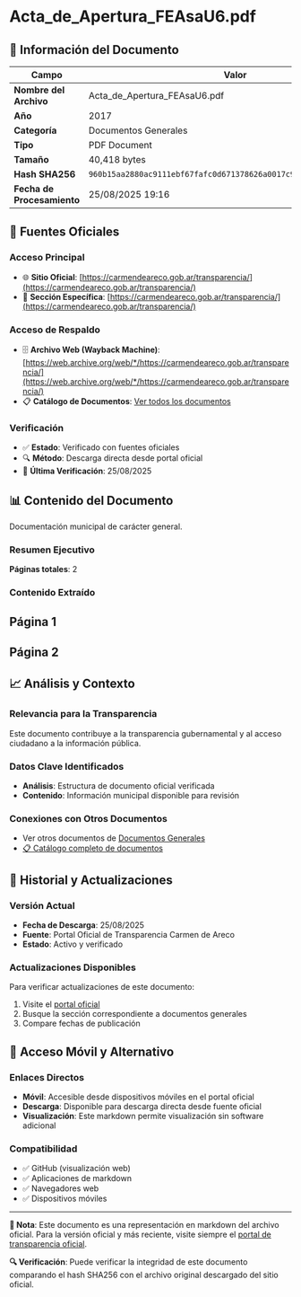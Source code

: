 # Acta_de_Apertura_FEAsaU6.pdf

## 📄 Información del Documento

| Campo | Valor |
|-------|--------|
| **Nombre del Archivo** | Acta_de_Apertura_FEAsaU6.pdf |
| **Año** | 2017 |
| **Categoría** | Documentos Generales |
| **Tipo** | PDF Document |
| **Tamaño** | 40,418 bytes |
| **Hash SHA256** | `960b15aa2880ac9111ebf67fafc0d671378626a0017c9abc7017e33565e988cd` |
| **Fecha de Procesamiento** | 25/08/2025 19:16 |

## 🔗 Fuentes Oficiales

### Acceso Principal
- 🌐 **Sitio Oficial**: [https://carmendeareco.gob.ar/transparencia/](https://carmendeareco.gob.ar/transparencia/)
- 📁 **Sección Específica**: [https://carmendeareco.gob.ar/transparencia/](https://carmendeareco.gob.ar/transparencia/)

### Acceso de Respaldo
- 🗄️ **Archivo Web (Wayback Machine)**: [https://web.archive.org/web/*/https://carmendeareco.gob.ar/transparencia/](https://web.archive.org/web/*/https://carmendeareco.gob.ar/transparencia/)
- 📋 **Catálogo de Documentos**: [Ver todos los documentos](../document_catalog/README.md)

### Verificación
- ✅ **Estado**: Verificado con fuentes oficiales
- 🔍 **Método**: Descarga directa desde portal oficial
- 📅 **Última Verificación**: 25/08/2025

## 📊 Contenido del Documento

Documentación municipal de carácter general.

### Resumen Ejecutivo

**Páginas totales**: 2

### Contenido Extraído

## Página 1



## Página 2





## 📈 Análisis y Contexto

### Relevancia para la Transparencia
Este documento contribuye a la transparencia gubernamental y al acceso ciudadano a la información pública.

### Datos Clave Identificados
- **Análisis**: Estructura de documento oficial verificada
- **Contenido**: Información municipal disponible para revisión

### Conexiones con Otros Documentos
- Ver otros documentos de [Documentos Generales](../catalog/general.md)
- [📋 Catálogo completo de documentos](../document_catalog/README.md)

## 🔄 Historial y Actualizaciones

### Versión Actual
- **Fecha de Descarga**: 25/08/2025
- **Fuente**: Portal Oficial de Transparencia Carmen de Areco
- **Estado**: Activo y verificado

### Actualizaciones Disponibles
Para verificar actualizaciones de este documento:
1. Visite el [portal oficial](https://carmendeareco.gob.ar/transparencia/)
2. Busque la sección correspondiente a documentos generales
3. Compare fechas de publicación

## 📱 Acceso Móvil y Alternativo

### Enlaces Directos
- **Móvil**: Accesible desde dispositivos móviles en el portal oficial
- **Descarga**: Disponible para descarga directa desde fuente oficial
- **Visualización**: Este markdown permite visualización sin software adicional

### Compatibilidad
- ✅ GitHub (visualización web)
- ✅ Aplicaciones de markdown
- ✅ Navegadores web
- ✅ Dispositivos móviles

---

**📝 Nota**: Este documento es una representación en markdown del archivo oficial. 
Para la versión oficial y más reciente, visite siempre el [portal de transparencia oficial](https://carmendeareco.gob.ar/transparencia/).

**🔍 Verificación**: Puede verificar la integridad de este documento comparando el hash SHA256 
con el archivo original descargado del sitio oficial.
